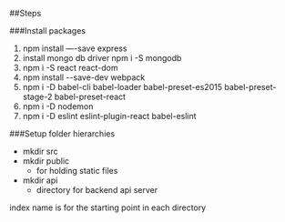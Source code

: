 ##Steps

###Install packages
1. npm install —-save express
2. install mongo db driver
    npm i -S mongodb
3. npm i -S react react-dom
4. npm install --save-dev webpack
5. npm i -D babel-cli babel-loader babel-preset-es2015 babel-preset-stage-2 babel-preset-react
6. npm i -D nodemon
7. npm i -D eslint eslint-plugin-react babel-eslint


###Setup folder hierarchies
* mkdir src
* mkdir public
    * for holding static files
* mkdir api
    * directory for backend api server

index name is for the starting point in each directory

